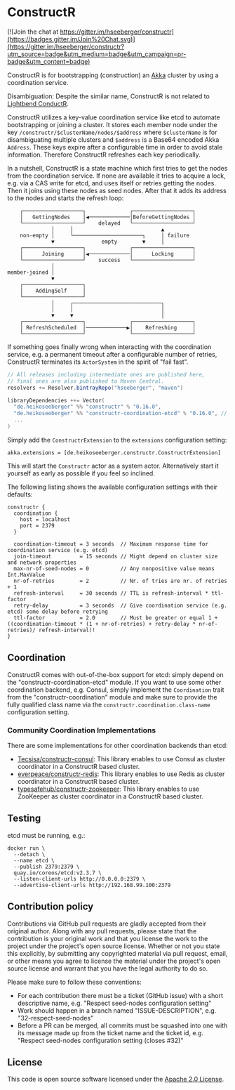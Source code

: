 # ConstructR #

[![Join the chat at https://gitter.im/hseeberger/constructr](https://badges.gitter.im/Join%20Chat.svg)](https://gitter.im/hseeberger/constructr?utm_source=badge&utm_medium=badge&utm_campaign=pr-badge&utm_content=badge)

ConstructR is for bootstrapping (construction) an [Akka](http://akka.io) cluster by using a coordination service.

Disambiguation: Despite the similar name, ConstructR is not related to [Lightbend ConductR](http://www.lightbend.com/products/conductr).

ConstructR utilizes a key-value coordination service like etcd to automate bootstrapping or joining a cluster. It stores each member node under the key `/constructr/$clusterName/nodes/$address` where `$clusterName` is for disambiguating multiple clusters and `$address` is a Base64 encoded Akka `Address`. These keys expire after a configurable time in order to avoid stale information. Therefore ConstructR refreshes each key periodically.

In a nutshell, ConstructR is a state machine which first tries to get the nodes from the coordination service. If none are available it tries to acquire a lock, e.g. via a CAS write for etcd, and uses itself or retries getting the nodes. Then it joins using these nodes as seed nodes. After that it adds its address to the nodes and starts the refresh loop:

```
    ┌───────────────────┐              ┌───────────────────┐
    │   GettingNodes    │◀─────────────│BeforeGettingNodes │
    └───────────────────┘    delayed   └───────────────────┘
              │     │                            ▲
    non-empty │     └──────────────────────┐     │ failure
              ▼               empty        ▼     │
    ┌───────────────────┐              ┌───────────────────┐
    │      Joining      │◀─────────────│      Locking      │
    └───────────────────┘    success   └───────────────────┘
              │
member-joined │
              ▼
    ┌───────────────────┐
    │    AddingSelf     │
    └───────────────────┘
              │     ┌────────────────────────────┐
              │     │                            │
              ▼     ▼                            │
    ┌───────────────────┐              ┌───────────────────┐
    │ RefreshScheduled  │─────────────▶│    Refreshing     │
    └───────────────────┘              └───────────────────┘
```

If something goes finally wrong when interacting with the coordination service, e.g. a permanent timeout after a configurable number of retries, ConstructR terminates its `ActorSystem` in the spirit of "fail fast".

``` scala
// All releases including intermediate ones are published here,
// final ones are also published to Maven Central.
resolvers += Resolver.bintrayRepo("hseeberger", "maven")

libraryDependencies ++= Vector(
  "de.heikoseeberger" %% "constructr" % "0.16.0",
  "de.heikoseeberger" %% "constructr-coordination-etcd" % "0.16.0", // in case of using etcd for coordination
  ...
)
```

Simply add the `ConstructrExtension` to the `extensions` configuration setting:

```
akka.extensions = [de.heikoseeberger.constructr.ConstructrExtension]
```

This will start the `Constructr` actor as a system actor. Alternatively start it yourself as early as possible if you feel so inclined.

The following listing shows the available configuration settings with their defaults:

```
constructr {
  coordination {
    host = localhost
    port = 2379
  }

  coordination-timeout = 3 seconds  // Maximum response time for coordination service (e.g. etcd)
  join-timeout         = 15 seconds // Might depend on cluster size and network properties
  max-nr-of-seed-nodes = 0          // Any nonpositive value means Int.MaxValue
  nr-of-retries        = 2          // Nr. of tries are nr. of retries + 1
  refresh-interval     = 30 seconds // TTL is refresh-interval * ttl-factor
  retry-delay          = 3 seconds  // Give coordination service (e.g. etcd) some delay before retrying
  ttl-factor           = 2.0        // Must be greater or equal 1 + ((coordination-timeout * (1 + nr-of-retries) + retry-delay * nr-of-retries)/ refresh-interval)!
}
```

## Coordination

ConstructR comes with out-of-the-box support for etcd: simply depend on the "constructr-coordination-etcd" module. If you want to use some other coordination backend, e.g. Consul, simply implement the `Coordination` trait from the "constructr-coordination" module and make sure to provide the fully qualified class name via the `constructr.coordination.class-name` configuration setting.

### Community Coordination Implementations

There are some implementations for other coordination backends than etcd:

* [Tecsisa/constructr-consul](https://github.com/Tecsisa/constructr-consul): This library enables to use Consul as cluster coordinator in a ConstructR based cluster.
* [everpeace/constructr-redis](https://github.com/everpeace/constructr-redis): This library enables to use Redis as cluster coordinator in a ConstructR based cluster.
* [typesafehub/constructr-zookeeper](https://github.com/typesafehub/constructr-zookeeper): This library enables to use ZooKeeper as cluster coordinator in a ConstructR based cluster.

## Testing

etcd must be running, e.g.:

```
docker run \
  --detach \
  --name etcd \
  --publish 2379:2379 \
  quay.io/coreos/etcd:v2.3.7 \
  --listen-client-urls http://0.0.0.0:2379 \
  --advertise-client-urls http://192.168.99.100:2379
```

## Contribution policy ##

Contributions via GitHub pull requests are gladly accepted from their original author. Along with any pull requests, please state that the contribution is your original work and that you license the work to the project under the project's open source license. Whether or not you state this explicitly, by submitting any copyrighted material via pull request, email, or other means you agree to license the material under the project's open source license and warrant that you have the legal authority to do so.

Please make sure to follow these conventions:
- For each contribution there must be a ticket (GitHub issue) with a short descriptive name, e.g. "Respect seed-nodes configuration setting"
- Work should happen in a branch named "ISSUE-DESCRIPTION", e.g. "32-respect-seed-nodes"
- Before a PR can be merged, all commits must be squashed into one with its message made up from the ticket name and the ticket id, e.g. "Respect seed-nodes configuration setting (closes #32)"

## License ##

This code is open source software licensed under the [Apache 2.0 License](http://www.apache.org/licenses/LICENSE-2.0.html).

